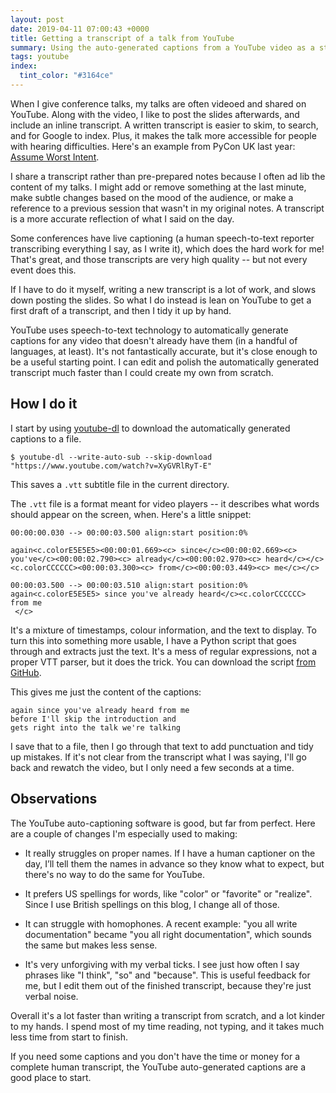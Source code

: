 ```yaml
---
layout: post
date: 2019-04-11 07:00:43 +0000
title: Getting a transcript of a talk from YouTube
summary: Using the auto-generated captions from a YouTube video as a starting point for a complete transcript.
tags: youtube
index:
  tint_color: "#3164ce"
---
```


When I give conference talks, my talks are often videoed and shared on YouTube.
Along with the video, I like to post the slides afterwards, and include an inline transcript.
A written transcript is easier to skim, to search, and for Google to index.
Plus, it makes the talk more accessible for people with hearing difficulties.
Here's an example from PyCon UK last year: [Assume Worst Intent](/2018/09/assume-worst-intent/).

I share a transcript rather than pre-prepared notes because I often ad lib the content of my talks.
I might add or remove something at the last minute, make subtle changes based on the mood of the audience, or make a reference to a previous session that wasn't in my original notes.
A transcript is a more accurate reflection of what I said on the day.

Some conferences have live captioning (a human speech-to-text reporter transcribing everything I say, as I write it), which does the hard work for me!
That's great, and those transcripts are very high quality -- but not every event does this.

If I have to do it myself, writing a new transcript is a lot of work, and slows down posting the slides.
So what I do instead is lean on YouTube to get a first draft of a transcript, and then I tidy it up by hand.

YouTube uses speech-to-text technology to automatically generate captions for any video that doesn't already have them (in a handful of languages, at least).
It's not fantastically accurate, but it's close enough to be a useful starting point.
I can edit and polish the automatically generated transcript much faster than I could create my own from scratch.

## How I do it

I start by using [youtube-dl][yt_dl] to download the automatically generated captions to a file.

```console
$ youtube-dl --write-auto-sub --skip-download "https://www.youtube.com/watch?v=XyGVRlRyT-E"
```

This saves a `.vtt` subtitle file in the current directory.

The `.vtt` file is a format meant for video players -- it describes what words should appear on the screen, when.
Here's a little snippet:

```
00:00:00.030 --> 00:00:03.500 align:start position:0%

again<c.colorE5E5E5><00:00:01.669><c> since</c><00:00:02.669><c> you've</c><00:00:02.790><c> already</c><00:00:02.970><c> heard</c></c><c.colorCCCCCC><00:00:03.300><c> from</c><00:00:03.449><c> me</c></c>

00:00:03.500 --> 00:00:03.510 align:start position:0%
again<c.colorE5E5E5> since you've already heard</c><c.colorCCCCCC> from me
 </c>
```

It's a mixture of timestamps, colour information, and the text to display.
To turn this into something more usable, I have a Python script that goes through and extracts just the text.
It's a mess of regular expressions, not a proper VTT parser, but it does the trick.
You can download the script [from GitHub][script].

This gives me just the content of the captions:

```
again since you've already heard from me
before I'll skip the introduction and
gets right into the talk we're talking
```

I save that to a file, then I go through that text to add punctuation and tidy up mistakes.
If it's not clear from the transcript what I was saying, I'll go back and rewatch the video, but I only need a few seconds at a time.

[yt_dl]: http://ytdl-org.github.io/youtube-dl/
[script]: https://github.com/alexwlchan/junkdrawer/blob/d8ee4dee1b89181d114500b6e2d69a48e2a0e9c1/services/youtube/vtt2txt.py


## Observations

The YouTube auto-captioning software is good, but far from perfect.
Here are a couple of changes I'm especially used to making:

*   It really struggles on proper names.
    If I have a human captioner on the day, I’ll tell them the names in advance so they know what to expect, but there's no way to do the same for YouTube.

*   It prefers US spellings for words, like "color" or "favorite" or "realize".
    Since I use British spellings on this blog, I change all of those.

*   It can struggle with homophones.
    A recent example: "you all write documentation" became "you all right documentation", which sounds the same but makes less sense.

*   It's very unforgiving with my verbal ticks.
    I see just how often I say phrases like "I think", "so" and "because".
    This is useful feedback for me, but I edit them out of the finished transcript, because they're just verbal noise.

Overall it's a lot faster than writing a transcript from scratch, and a lot kinder to my hands.
I spend most of my time reading, not typing, and it takes much less time from start to finish.

If you need some captions and you don't have the time or money for a complete human transcript, the YouTube auto-generated captions are a good place to start.
